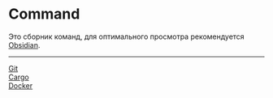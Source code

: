 # Command 

Это сборник команд, для оптимального просмотра рекомендуется [Obsidian](https://obsidian.md/).  

---

[Git](Commands/Git)  
[Cargo](Commands/Cargo)  
[Docker](Commands/Docker)  